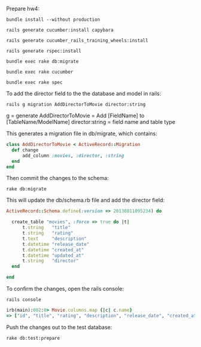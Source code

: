 Prepare hw4:

`bundle install --without production`

`rails generate cucumber:install capybara`

`rails generate cucumber_rails_training_wheels:install`

`rails generate rspec:install`

`bundle exec rake db:migrate`

`bundle exec rake cucumber`

`bundle exec rake spec`


To add the director field to the the database and model in rails:

`rails g migration AddDirectorToMovie director:string`

g = generate
AddDirectorToMovie = Add [FieldName] to [TableName/ModelName]
director:string = field name and table type

This generates a migration file in db/migrate, which contains:

```ruby
class AddDirectorToMovie < ActiveRecord::Migration
  def change
      add_column :movies, :director, :string
  end
end
```


Then commit the changes to the schema:

`rake db:migrate`

This will update the db/schema.rb file and add the director field:
```ruby
ActiveRecord::Schema.define(:version => 20130811095234) do

  create_table "movies", :force => true do |t|
      t.string   "title"
      t.string   "rating"
      t.text     "description"
      t.datetime "release_date"
      t.datetime "created_at"
      t.datetime "updated_at"
      t.string   "director"
  end

end
```

To confirm the changes, open the rails console:

`rails console`

```ruby
irb(main):002:0> Movie.columns.map {|c| c.name}
=> ["id", "title", "rating", "description", "release_date", "created_at", "updated_at", "director"]
```

Push the changes out to the test database:

`rake db:test:prepare`
